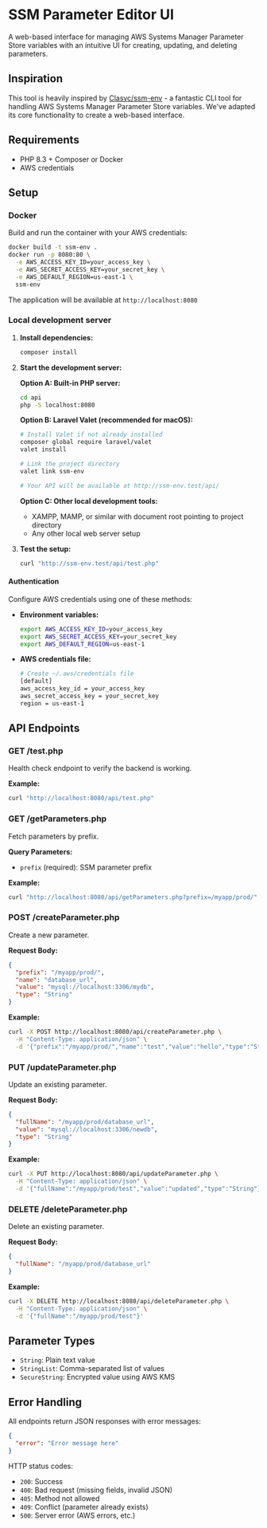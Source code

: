 # SSM Parameter Editor UI

A web-based interface for managing AWS Systems Manager Parameter Store variables with an intuitive UI for creating, updating, and deleting parameters.

## Inspiration

This tool is heavily inspired by [Clasyc/ssm-env](https://github.com/Clasyc/ssm-env) - a fantastic CLI tool for handling AWS Systems Manager Parameter Store variables. We've adapted its core functionality to create a web-based interface.

## Requirements

- PHP 8.3 + Composer or Docker
- AWS credentials

## Setup

### Docker

Build and run the container with your AWS credentials:

```bash
docker build -t ssm-env .
docker run -p 8080:80 \
  -e AWS_ACCESS_KEY_ID=your_access_key \
  -e AWS_SECRET_ACCESS_KEY=your_secret_key \
  -e AWS_DEFAULT_REGION=us-east-1 \
  ssm-env
```

The application will be available at `http://localhost:8080`

### Local development server

1. **Install dependencies:**
   ```bash
   composer install
   ```

2. **Start the development server:**

   **Option A: Built-in PHP server:**
   ```bash
   cd api
   php -S localhost:8080
   ```

   **Option B: Laravel Valet (recommended for macOS):**
   ```bash
   # Install Valet if not already installed
   composer global require laravel/valet
   valet install

   # Link the project directory
   valet link ssm-env

   # Your API will be available at http://ssm-env.test/api/
   ```

   **Option C: Other local development tools:**
   - XAMPP, MAMP, or similar with document root pointing to project directory
   - Any other local web server setup

3. **Test the setup:**
   ```bash
   curl "http://ssm-env.test/api/test.php"
   ```

#### Authentication

Configure AWS credentials using one of these methods:

- **Environment variables:**
  ```bash
  export AWS_ACCESS_KEY_ID=your_access_key
  export AWS_SECRET_ACCESS_KEY=your_secret_key
  export AWS_DEFAULT_REGION=us-east-1
  ```

- **AWS credentials file:**
  ```bash
  # Create ~/.aws/credentials file
  [default]
  aws_access_key_id = your_access_key
  aws_secret_access_key = your_secret_key
  region = us-east-1
  ```

## API Endpoints

### GET /test.php
Health check endpoint to verify the backend is working.

**Example:**
```bash
curl "http://localhost:8080/api/test.php"
```

### GET /getParameters.php
Fetch parameters by prefix.

**Query Parameters:**
- `prefix` (required): SSM parameter prefix

**Example:**
```bash
curl "http://localhost:8080/api/getParameters.php?prefix=/myapp/prod/"
```

### POST /createParameter.php
Create a new parameter.

**Request Body:**
```json
{
  "prefix": "/myapp/prod/",
  "name": "database_url",
  "value": "mysql://localhost:3306/mydb",
  "type": "String"
}
```

**Example:**
```bash
curl -X POST http://localhost:8080/api/createParameter.php \
  -H "Content-Type: application/json" \
  -d '{"prefix":"/myapp/prod/","name":"test","value":"hello","type":"String"}'
```

### PUT /updateParameter.php
Update an existing parameter.

**Request Body:**
```json
{
  "fullName": "/myapp/prod/database_url",
  "value": "mysql://localhost:3306/newdb",
  "type": "String"
}
```

**Example:**
```bash
curl -X PUT http://localhost:8080/api/updateParameter.php \
  -H "Content-Type: application/json" \
  -d '{"fullName":"/myapp/prod/test","value":"updated","type":"String"}'
```

### DELETE /deleteParameter.php
Delete an existing parameter.

**Request Body:**
```json
{
  "fullName": "/myapp/prod/database_url"
}
```

**Example:**
```bash
curl -X DELETE http://localhost:8080/api/deleteParameter.php \
  -H "Content-Type: application/json" \
  -d '{"fullName":"/myapp/prod/test"}'
```

## Parameter Types

- `String`: Plain text value
- `StringList`: Comma-separated list of values
- `SecureString`: Encrypted value using AWS KMS

## Error Handling

All endpoints return JSON responses with error messages:

```json
{
  "error": "Error message here"
}
```

HTTP status codes:
- `200`: Success
- `400`: Bad request (missing fields, invalid JSON)
- `405`: Method not allowed
- `409`: Conflict (parameter already exists)
- `500`: Server error (AWS errors, etc.)